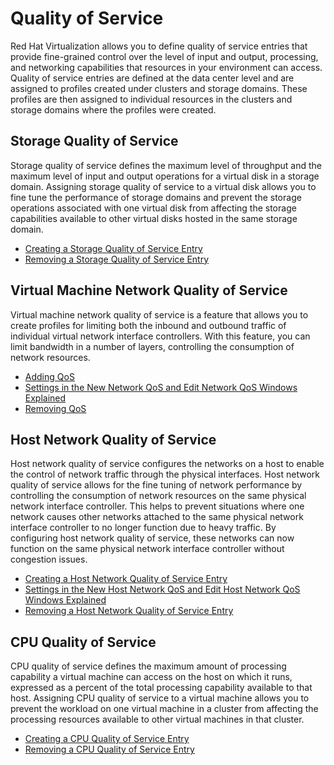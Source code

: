 # Quality of Service

Red Hat Virtualization allows you to define quality of service entries that provide fine-grained control over the level of input and output, processing, and networking capabilities that resources in your environment can access. Quality of service entries are defined at the data center level and are assigned to profiles created under clusters and storage domains. These profiles are then assigned to individual resources in the clusters and storage domains where the profiles were created.

## Storage Quality of Service

Storage quality of service defines the maximum level of throughput and the maximum level of input and output operations for a virtual disk in a storage domain. Assigning storage quality of service to a virtual disk allows you to fine tune the performance of storage domains and prevent the storage operations associated with one virtual disk from affecting the storage capabilities available to other virtual disks hosted in the same storage domain.

* [Creating a Storage Quality of Service Entry](Creating_a_Storage_Quality_of_Service_Entry)
* [Removing a Storage Quality of Service Entry](Removing_a_Storage_Quality_of_Service_Entry)

## Virtual Machine Network Quality of Service

Virtual machine network quality of service is a feature that allows you to create profiles for limiting both the inbound and outbound traffic of individual virtual network interface controllers. With this feature, you can limit bandwidth in a number of layers, controlling the consumption of network resources.

* [Adding QoS](Adding_QoS)
* [Settings in the New Network QoS and Edit Network QoS Windows Explained](Settings_in_the_New_Network_QoS_and_Edit_Network_QoS_Windows_Explained1)
* [Removing QoS](Removing_QoS)

## Host Network Quality of Service

Host network quality of service configures the networks on a host to enable the control of network traffic through the physical interfaces. Host network quality of service allows for the fine tuning of network performance by controlling the consumption of network resources on the same physical network interface controller. This helps to prevent situations where one network causes other networks attached to the same physical network interface controller to no longer function due to heavy traffic. By configuring host network quality of service, these networks can now function on the same physical network interface controller without congestion issues.

* [Creating a Host Network Quality of Service Entry](Creating_a_Host_Network_Quality_of_Service_Entry)
* [Settings in the New Host Network QoS and Edit Host Network QoS Windows Explained](Settings_in_the_New_Host_Network_QoS_and_Edit_Host_Network_QoS_Windows_Explained)
* [Removing a Host Network Quality of Service Entry](Removing_a_Host_Network_Quality_of_Service_Entry)

## CPU Quality of Service

CPU quality of service defines the maximum amount of processing capability a virtual machine can access on the host on which it runs, expressed as a percent of the total processing capability available to that host. Assigning CPU quality of service to a virtual machine allows you to prevent the workload on one virtual machine in a cluster from affecting the processing resources available to other virtual machines in that cluster.

* [Creating a CPU Quality of Service Entry](Creating_a_CPU_Quality_of_Service_Entry)
* [Removing a CPU Quality of Service Entry](Removing_a_CPU_Quality_of_Service_Entry)

